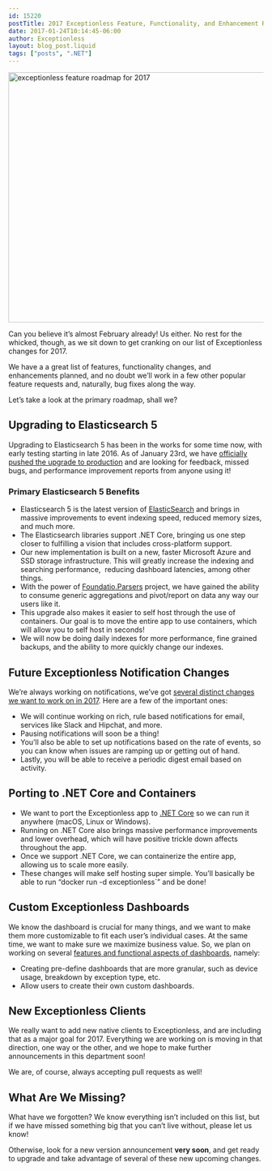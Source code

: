 ```yaml
---
id: 15220
postTitle: 2017 Exceptionless Feature, Functionality, and Enhancement Roadmap
date: 2017-01-24T10:14:45-06:00
author: Exceptionless
layout: blog_post.liquid
tags: ["posts", ".NET"]
---
```

<img loading="lazy" class="aligncenter size-large wp-image-15226" src="https://exceptionless.com/assets/elasticsearch-2017-roadmap-header-1024x538.jpg" alt="exceptionless feature roadmap for 2017" width="940" height="494" data-id="15226" srcset="https://exceptionless.com/assets/elasticsearch-2017-roadmap-header-1024x538.jpg 1024w, https://exceptionless.com/assets/elasticsearch-2017-roadmap-header-300x158.jpg 300w, https://exceptionless.com/assets/elasticsearch-2017-roadmap-header-768x403.jpg 768w, https://exceptionless.com/assets/elasticsearch-2017-roadmap-header.jpg 1200w" sizes="(max-width: 940px) 100vw, 940px" />

Can you believe it&#8217;s almost February already! Us either. No rest for the whicked, though, as we sit down to get cranking on our list of Exceptionless changes for 2017.

We have a a great list of features, functionality changes, and enhancements planned, and no doubt we&#8217;ll work in a few other popular feature requests and, naturally, bug fixes along the way.

Let&#8217;s take a look at the primary roadmap, shall we?<!--more-->

## Upgrading to Elasticsearch 5

Upgrading to Elasticsearch 5 has been in the works for some time now, with early testing starting in late 2016. As of January 23rd, we have <a href="https://github.com/exceptionless/Exceptionless/issues/145" target="_blank">officially pushed the upgrade to production</a> and are looking for feedback, missed bugs, and performance improvement reports from anyone using it!

### Primary Elasticsearch 5 Benefits

  * Elasticsearch 5 is the latest version of [ElasticSearch](https://www.elastic.co/products) and brings in massive improvements to event indexing speed, reduced memory sizes, and much more.
  * The Elasticsearch libraries support .NET Core, bringing us one step closer to fulfilling a vision that includes cross-platform support.
  * Our new implementation is built on a new, faster Microsoft Azure and SSD storage infrastructure. This will greatly increase the indexing and searching performance,  reducing dashboard latencies, among other things.
  * With the power of <a href="https://github.com/exceptionless/Foundatio.Parsers" target="_blank">Foundatio.Parsers</a> project, we have gained the ability to consume generic aggregations and pivot/report on data any way our users like it.
  * This upgrade also makes it easier to self host through the use of containers. Our goal is to move the entire app to use containers, which will allow you to self host in seconds!
  * We will now be doing daily indexes for more performance, fine grained backups, and the ability to more quickly change our indexes.

## Future Exceptionless Notification Changes

We&#8217;re always working on notifications, we&#8217;ve got <a href="https://github.com/exceptionless/Exceptionless/issues/177" target="_blank">several distinct changes we want to work on in 2017</a>. Here are a few of the important ones:

  * We will continue working on rich, rule based notifications for email, services like Slack and Hipchat, and more.
  * Pausing notifications will soon be a thing!
  * You&#8217;ll also be able to set up notifications based on the rate of events, so you can know when issues are ramping up or getting out of hand.
  * Lastly, you will be able to receive a periodic digest email based on activity.

## Porting to .NET Core and Containers

  * We want to port the Exceptionless app to [.NET Core](https://www.microsoft.com/net/core) so we can run it anywhere (macOS, Linux or Windows).
  * Running on .NET Core also brings massive performance improvements and lower overhead, which will have positive trickle down affects throughout the app.
  * Once we support .NET Core, we can containerize the entire app, allowing us to scale more easily.
  * These changes will make self hosting super simple. You&#8217;ll basically be able to run &#8220;docker run -d exceptionless\`&#8221; and be done!

## Custom Exceptionless Dashboards

We know the dashboard is crucial for many things, and we want to make them more customizable to fit each user&#8217;s individual cases. At the same time, we want to make sure we maximize business value. So, we plan on working on several <a href="https://github.com/exceptionless/Exceptionless/issues/229" target="_blank">features and functional aspects of dashboards</a>, namely:

  * Creating pre-define dashboards that are more granular, such as device usage, breakdown by exception type, etc.
  * Allow users to create their own custom dashboards.

## New Exceptionless Clients

We really want to add new native clients to Exceptionless, and are including that as a major goal for 2017. Everything we are working on is moving in that direction, one way or the other, and we hope to make further announcements in this department soon!

We are, of course, always accepting pull requests as well!

## What Are We Missing?

What have we forgotten? We know everything isn&#8217;t included on this list, but if we have missed something big that you can&#8217;t live without, please let us know!

Otherwise, look for a new version announcement **very soon**, and get ready to upgrade and take advantage of several of these new upcoming changes.
